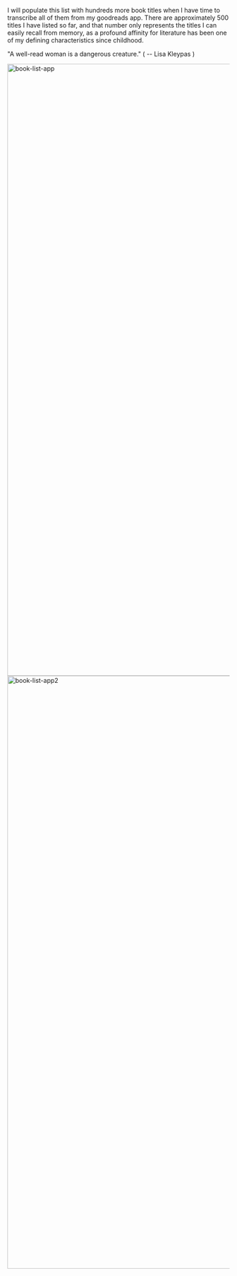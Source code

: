 I will populate this list with hundreds more book titles when I have time to transcribe all of them from my goodreads app. There are approximately 500
titles I have listed so far, and that number only represents the titles I can easily recall from memory, as a profound affinity for literature has been 
one of my defining characteristics since childhood.


"A well-read woman is a dangerous creature." ( -- Lisa Kleypas )

<img width="1385" alt="book-list-app" src="https://user-images.githubusercontent.com/110371718/207527970-d7c847b0-99f8-4538-9a36-2ad12314800e.png">
<img width="1342" alt="book-list-app2" src="https://user-images.githubusercontent.com/110371718/207527986-8bb4139a-480f-4891-8e15-5015f0a946bc.png">
